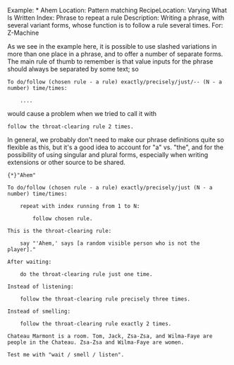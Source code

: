 Example: * Ahem
Location: Pattern matching
RecipeLocation: Varying What Is Written
Index: Phrase to repeat a rule
Description: Writing a phrase, with several variant forms, whose function is to follow a rule several times.
For: Z-Machine

  
As we see in the example here, it is possible to use slashed variations in more than one place in a phrase, and to offer a number of separate forms. The main rule of thumb to remember is that value inputs for the phrase should always be separated by some text; so

  

``` inform7
To do/follow (chosen rule - a rule) exactly/precisely/just/-- (N - a number) time/times:

	....
```

  
would cause a problem when we tried to call it with

  

``` inform7
follow the throat-clearing rule 2 times.
```

  
In general, we probably don't need to make our phrase definitions quite so flexible as this, but it's a good idea to account for "a" vs. "the", and for the possibility of using singular and plural forms, especially when writing extensions or other source to be shared.

  

``` inform7
{*}"Ahem"

To do/follow (chosen rule - a rule) exactly/precisely/just (N - a number) time/times:

	repeat with index running from 1 to N:

		follow chosen rule.

This is the throat-clearing rule:

	say "'Ahem,' says [a random visible person who is not the player]."

After waiting:

	do the throat-clearing rule just one time.

Instead of listening:

	follow the throat-clearing rule precisely three times.

Instead of smelling:

	follow the throat-clearing rule exactly 2 times.

Chateau Marmont is a room. Tom, Jack, Zsa-Zsa, and Wilma-Faye are people in the Chateau. Zsa-Zsa and Wilma-Faye are women.

Test me with "wait / smell / listen".
```

